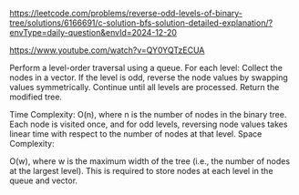 https://leetcode.com/problems/reverse-odd-levels-of-binary-tree/solutions/6166691/c-solution-bfs-solution-detailed-explanation/?envType=daily-question&envId=2024-12-20

https://www.youtube.com/watch?v=QY0YQTzECUA

Perform a level-order traversal using a queue.
For each level:
Collect the nodes in a vector.
If the level is odd, reverse the node values by swapping values symmetrically.
Continue until all levels are processed.
Return the modified tree.

Time Complexity:
O(n), where n is the number of nodes in the binary tree. Each node is visited once, and for odd levels, reversing node values takes linear time with respect to the number of nodes at that level.
Space Complexity:

O(w), where w is the maximum width of the tree (i.e., the number of nodes at the largest level). This is required to store nodes at each level in the queue and vector.
